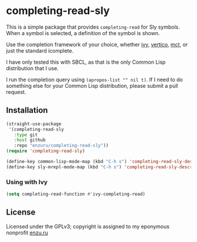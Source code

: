 # completing-read-sly

This is a simple package that provides `completing-read` for Sly symbols. When a symbol is selected, a definition of the symbol is shown.

Use the completion framework of your choice, whether [ivy](https://github.com/abo-abo/swiper), [vertico](https://github.com/minad/vertico), [mct](https://git.sr.ht/~protesilaos/mct), or just the standard icomplete.

I have only tested this with SBCL, as that is the only Common Lisp distribution that I use.

I run the completion query using `(apropos-list "" nil t)`. If I need to do something else for your Common Lisp distribution, please submit a pull request.

## Installation

```lisp
(straight-use-package
 '(completing-read-sly
   :type git
   :host github
   :repo "enzuru/completing-read-sly"))
(require 'completing-read-sly)

(define-key common-lisp-mode-map (kbd "C-h s") 'completing-read-sly-describe-symbol)
(define-key sly-mrepl-mode-map (kbd "C-h s") 'completing-read-sly-describe-symbol)
```

### Using with Ivy

```lisp
(setq completing-read-function #'ivy-completing-read)
```

## License

Licensed under the GPLv3; copyright is assigned to my eponymous nonprofit [enzu.ru](https://enzu.ru)
